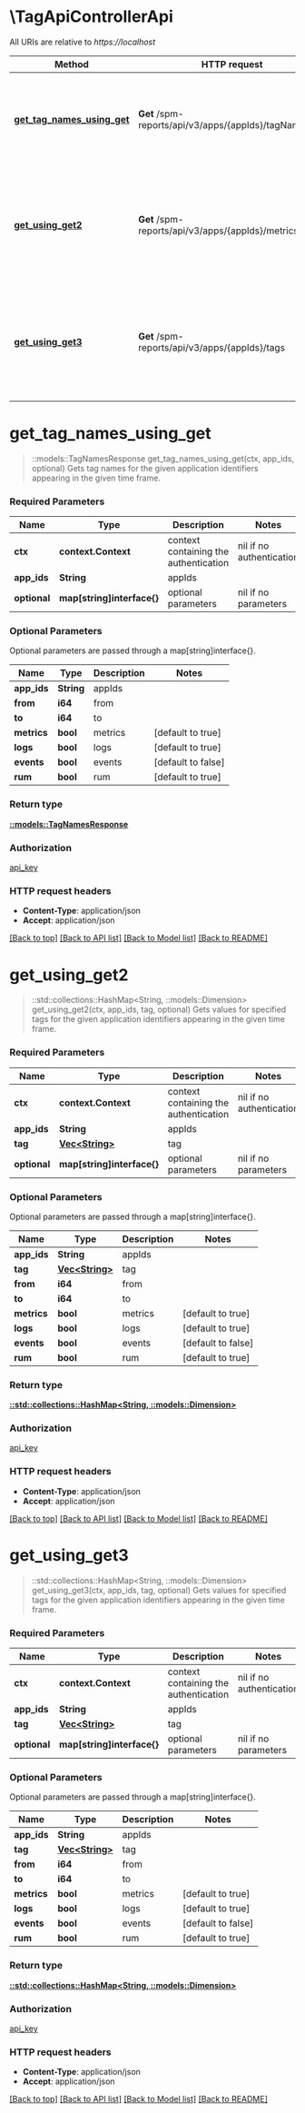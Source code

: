 # \TagApiControllerApi

All URIs are relative to *https://localhost*

| Method                                                                        | HTTP request                                              | Description                                                                                             |
| ----------------------------------------------------------------------------- | --------------------------------------------------------- | ------------------------------------------------------------------------------------------------------- |
| [**get_tag_names_using_get**](TagApiControllerApi.md#get_tag_names_using_get) | **Get** /spm-reports/api/v3/apps/{appIds}/tagNames        | Gets tag names for the given application identifiers appearing in the given time frame.                 |
| [**get_using_get2**](TagApiControllerApi.md#get_using_get2)                   | **Get** /spm-reports/api/v3/apps/{appIds}/metrics/filters | Gets values for specified tags for the given application identifiers appearing in the given time frame. |
| [**get_using_get3**](TagApiControllerApi.md#get_using_get3)                   | **Get** /spm-reports/api/v3/apps/{appIds}/tags            | Gets values for specified tags for the given application identifiers appearing in the given time frame. |


# **get_tag_names_using_get**
> ::models::TagNamesResponse get_tag_names_using_get(ctx, app_ids, optional)
Gets tag names for the given application identifiers appearing in the given time frame.

### Required Parameters

| Name         | Type                       | Description                           | Notes                    |
| ------------ | -------------------------- | ------------------------------------- | ------------------------ |
| **ctx**      | **context.Context**        | context containing the authentication | nil if no authentication |
| **app_ids**  | **String**                 | appIds                                |
| **optional** | **map[string]interface{}** | optional parameters                   | nil if no parameters     |

### Optional Parameters
Optional parameters are passed through a map[string]interface{}.

| Name        | Type       | Description | Notes              |
| ----------- | ---------- | ----------- | ------------------ |
| **app_ids** | **String** | appIds      |
| **from**    | **i64**    | from        |
| **to**      | **i64**    | to          |
| **metrics** | **bool**   | metrics     | [default to true]  |
| **logs**    | **bool**   | logs        | [default to true]  |
| **events**  | **bool**   | events      | [default to false] |
| **rum**     | **bool**   | rum         | [default to true]  |

### Return type

[**::models::TagNamesResponse**](TagNamesResponse.md)

### Authorization

[api_key](../README.md#api_key)

### HTTP request headers

 - **Content-Type**: application/json
 - **Accept**: application/json

[[Back to top]](#) [[Back to API list]](../README.md#documentation-for-api-endpoints) [[Back to Model list]](../README.md#documentation-for-models) [[Back to README]](../README.md)

# **get_using_get2**
> ::std::collections::HashMap<String, ::models::Dimension> get_using_get2(ctx, app_ids, tag, optional)
Gets values for specified tags for the given application identifiers appearing in the given time frame.

### Required Parameters

| Name         | Type                               | Description                           | Notes                    |
| ------------ | ---------------------------------- | ------------------------------------- | ------------------------ |
| **ctx**      | **context.Context**                | context containing the authentication | nil if no authentication |
| **app_ids**  | **String**                         | appIds                                |
| **tag**      | [**Vec&lt;String&gt;**](String.md) | tag                                   |
| **optional** | **map[string]interface{}**         | optional parameters                   | nil if no parameters     |

### Optional Parameters
Optional parameters are passed through a map[string]interface{}.

| Name        | Type                               | Description | Notes              |
| ----------- | ---------------------------------- | ----------- | ------------------ |
| **app_ids** | **String**                         | appIds      |
| **tag**     | [**Vec&lt;String&gt;**](String.md) | tag         |
| **from**    | **i64**                            | from        |
| **to**      | **i64**                            | to          |
| **metrics** | **bool**                           | metrics     | [default to true]  |
| **logs**    | **bool**                           | logs        | [default to true]  |
| **events**  | **bool**                           | events      | [default to false] |
| **rum**     | **bool**                           | rum         | [default to true]  |

### Return type

[**::std::collections::HashMap<String, ::models::Dimension>**](Dimension.md)

### Authorization

[api_key](../README.md#api_key)

### HTTP request headers

 - **Content-Type**: application/json
 - **Accept**: application/json

[[Back to top]](#) [[Back to API list]](../README.md#documentation-for-api-endpoints) [[Back to Model list]](../README.md#documentation-for-models) [[Back to README]](../README.md)

# **get_using_get3**
> ::std::collections::HashMap<String, ::models::Dimension> get_using_get3(ctx, app_ids, tag, optional)
Gets values for specified tags for the given application identifiers appearing in the given time frame.

### Required Parameters

| Name         | Type                               | Description                           | Notes                    |
| ------------ | ---------------------------------- | ------------------------------------- | ------------------------ |
| **ctx**      | **context.Context**                | context containing the authentication | nil if no authentication |
| **app_ids**  | **String**                         | appIds                                |
| **tag**      | [**Vec&lt;String&gt;**](String.md) | tag                                   |
| **optional** | **map[string]interface{}**         | optional parameters                   | nil if no parameters     |

### Optional Parameters
Optional parameters are passed through a map[string]interface{}.

| Name        | Type                               | Description | Notes              |
| ----------- | ---------------------------------- | ----------- | ------------------ |
| **app_ids** | **String**                         | appIds      |
| **tag**     | [**Vec&lt;String&gt;**](String.md) | tag         |
| **from**    | **i64**                            | from        |
| **to**      | **i64**                            | to          |
| **metrics** | **bool**                           | metrics     | [default to true]  |
| **logs**    | **bool**                           | logs        | [default to true]  |
| **events**  | **bool**                           | events      | [default to false] |
| **rum**     | **bool**                           | rum         | [default to true]  |

### Return type

[**::std::collections::HashMap<String, ::models::Dimension>**](Dimension.md)

### Authorization

[api_key](../README.md#api_key)

### HTTP request headers

 - **Content-Type**: application/json
 - **Accept**: application/json

[[Back to top]](#) [[Back to API list]](../README.md#documentation-for-api-endpoints) [[Back to Model list]](../README.md#documentation-for-models) [[Back to README]](../README.md)
